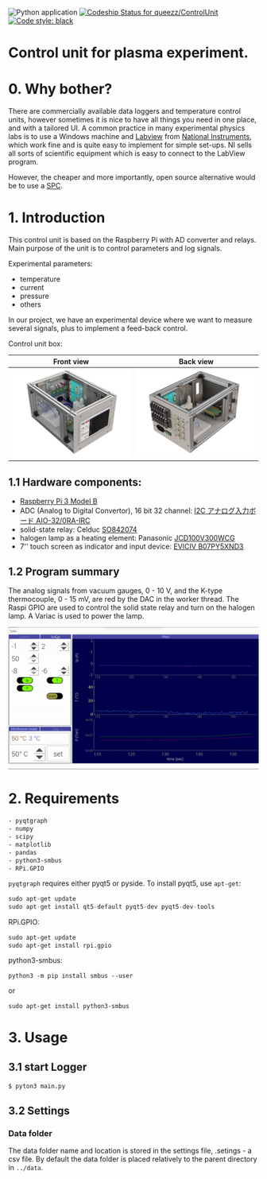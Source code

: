 ![Python application](https://github.com/queezz/ControlUnit/workflows/Python%20application/badge.svg)
[![Codeship Status for queezz/ControlUnit](https://app.codeship.com/projects/2b6ac6e0-40f2-0138-61ac-7eda10ab4f20/status?branch=master)](https://app.codeship.com/projects/387898)
[![Code style: black](https://img.shields.io/badge/code%20style-black-000000.svg)](https://github.com/psf/black)

# Control unit for plasma experiment.

# 0. Why bother?

There are commercially available data loggers and temperature control units, however sometimes it is nice to have all things you need in one place, and with a tailored UI. A common practice in many experimental physics labs is to use a Windows machine and [Labview](https://en.wikipedia.org/wiki/LabVIEW) from [National Instruments](https://en.wikipedia.org/wiki/National_Instruments), which work fine and is quite easy to implement for simple set-ups. NI sells all sorts of scientific equipment which is easy to connect to the LabView program.



However, the cheaper and more importantly, open source alternative would be to use  a [SPC](https://en.wikipedia.org/wiki/Single-board_computer). 



# 1. Introduction

This control unit is based on the Raspberry Pi with AD converter and relays. Main purpose of the unit is to control parameters and log signals.



Experimental parameters: 

- temperature
- current
- pressure
- others



In our project, we have an experimental device where we want to measure several signals, plus to implement a feed-back control. 



Control unit box:

| Front view                       | Back view                        |
| -------------------------------- | -------------------------------- |
| ![UI](images/ControlBlock_2.png) | ![UI](images/ControlBlock_1.png) |



## 1.1 Hardware components:

- [Raspberry Pi 3 Model B](https://www.raspberrypi.org/products/raspberry-pi-3-model-b/)
- ADC (Analog to Digital Convertor), 16 bit 32 channel: [I2C アナログ入力ボード AIO-32/0RA-IRC](https://www.y2c.co.jp/i2c-r/aio-32-0ra-irc/)
- solid-state relay: Celduc [SO842074](https://docs.rs-online.com/4deb/0900766b8050bf44.pdf)
- halogen lamp as a heating element: Panasonic [JCD100V300WCG](https://www2.panasonic.biz/scvb/a2A/opnItemDetail?use_obligation=scva&contents_view_flg=1&catalog_view_flg=1&item_cd=JCD100V300WCG&item_no=JCD100V300WCG&b_cd=101&hinban_kbn=1&s_hinban_key=JCD100V300WCG&s_end_flg=&vcata_flg=1)
- 7'' touch screen as indicator and input device: [EVICIV B07PY5XND3](https://www.amazon.com/Eviciv-Portable-Monitor-Display-1024X600/dp/B07L6WT77H?ref_=ast_sto_dp&th=1&psc=1)



## 1.2 Program summary

The analog signals from vacuum gauges, 0 - 10 V, and the K-type thermocouple, 0 - 15 mV, are red by the DAC in the worker thread. The Raspi GPIO are used to control the solid state relay and turn on the halogen lamp. A Variac is used to power the lamp.  



![UI](images/ui.gif)



# 2. Requirements

```
- pyqtgraph
- numpy
- scipy
- matplotlib
- pandas
- python3-smbus
- RPi.GPIO
```

`pyqtgraph` requires either pyqt5 or pyside. To install pyqt5, use `apt-get`:

```py
sudo apt-get update
sudo apt-get install qt5-default pyqt5-dev pyqt5-dev-tools
```

RPi.GPIO:

```
sudo apt-get update
sudo apt-get install rpi.gpio
```

python3-smbus:

```
python3 -m pip install smbus --user
```

or

```
sudo apt-get install python3-smbus
```



# 3. Usage

## 3.1 start Logger

```
$ pyton3 main.py
```

## 3.2 Settings

### Data folder

The data folder name and location is stored in the settings file, .setings - a csv file. By default the data folder is placed relatively to the parent directory in `../data`.
